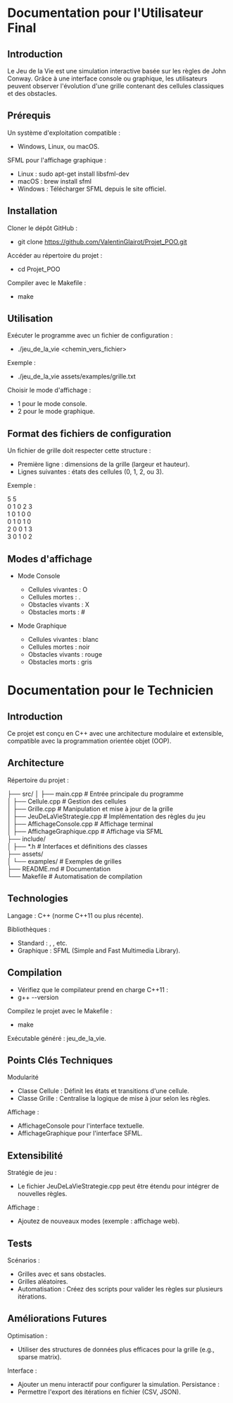 # Documentation pour l'Utilisateur Final


## Introduction

Le Jeu de la Vie est une simulation interactive basée sur les règles de John Conway. Grâce à une interface console ou graphique, les utilisateurs peuvent observer l'évolution d'une grille contenant des cellules classiques et des obstacles.

## Prérequis


Un système d'exploitation compatible :
  - Windows, Linux, ou macOS.

SFML pour l'affichage graphique :

  - Linux : sudo apt-get install libsfml-dev
  - macOS : brew install sfml
  - Windows : Télécharger SFML depuis le site officiel.

## Installation

Cloner le dépôt GitHub :
  - git clone https://github.com/ValentinGlairot/Projet_POO.git

Accéder au répertoire du projet :
  - cd Projet_POO

Compiler avec le Makefile :
  - make

    
## Utilisation

Exécuter le programme avec un fichier de configuration :

  - ./jeu_de_la_vie <chemin_vers_fichier>

Exemple :

  - ./jeu_de_la_vie assets/examples/grille.txt


Choisir le mode d'affichage :

  - 1 pour le mode console.
  - 2 pour le mode graphique.

## Format des fichiers de configuration

Un fichier de grille doit respecter cette structure :

  - Première ligne : dimensions de la grille (largeur et hauteur).
  - Lignes suivantes : états des cellules (0, 1, 2, ou 3).

Exemple :

5 5   <br>
0 1 0 2 3 <br>
1 0 1 0 0 <br>
0 1 0 1 0 <br>
2 0 0 1 3 <br>
3 0 1 0 2 <br>


## Modes d'affichage

  - Mode Console
    - Cellules vivantes : O
    - Cellules mortes : .
    - Obstacles vivants : X
    - Obstacles morts : #
    
  - Mode Graphique
    - Cellules vivantes : blanc
    - Cellules mortes : noir
    - Obstacles vivants : rouge
    - Obstacles morts : gris
   
    
# Documentation pour le Technicien


## Introduction

Ce projet est conçu en C++ avec une architecture modulaire et extensible, compatible avec la programmation orientée objet (OOP).

## Architecture

Répertoire du projet :

├── src/
│   ├── main.cpp                 # Entrée principale du programme <br>
│   ├── Cellule.cpp              # Gestion des cellules <br>
│   ├── Grille.cpp               # Manipulation et mise à jour de la grille <br>
│   ├── JeuDeLaVieStrategie.cpp  # Implémentation des règles du jeu <br>
│   ├── AffichageConsole.cpp     # Affichage terminal <br>
│   ├── AffichageGraphique.cpp   # Affichage via SFML <br>
├── include/ <br>
│   ├── *.h                      # Interfaces et définitions des classes <br>
├── assets/ <br>
│   └── examples/                # Exemples de grilles <br>
├── README.md                    # Documentation <br>
└── Makefile                     # Automatisation de compilation <br>


## Technologies

Langage : C++ (norme C++11 ou plus récente).

Bibliothèques :

  - Standard : <vector>, <iostream>, etc.
  - Graphique : SFML (Simple and Fast Multimedia Library).

## Compilation
  - Vérifiez que le compilateur prend en charge C++11 :
  - g++ --version

Compilez le projet avec le Makefile :
  - make

Exécutable généré : jeu_de_la_vie.

## Points Clés Techniques

Modularité

  - Classe Cellule : Définit les états et transitions d'une cellule.
  - Classe Grille : Centralise la logique de mise à jour selon les règles.

Affichage :
  - AffichageConsole pour l'interface textuelle.
  - AffichageGraphique pour l'interface SFML.

## Extensibilité

Stratégie de jeu :
  - Le fichier JeuDeLaVieStrategie.cpp peut être étendu pour intégrer de nouvelles règles.

Affichage :
  - Ajoutez de nouveaux modes (exemple : affichage web).

## Tests

Scénarios :
  - Grilles avec et sans obstacles.
  - Grilles aléatoires.
  - Automatisation : Créez des scripts pour valider les règles sur plusieurs itérations.

## Améliorations Futures

Optimisation :
  - Utiliser des structures de données plus efficaces pour la grille (e.g., sparse matrix).

Interface :
  -  Ajouter un menu interactif pour configurer la simulation.
Persistance :
  -  Permettre l'export des itérations en fichier (CSV, JSON).
